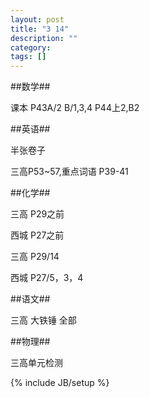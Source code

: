 ```yaml
---
layout: post
title: "3 14"
description: ""
category: 
tags: []
---
```

##数学##

课本 P43A/2 B/1,3,4 P44上2,B2

##英语##

半张卷子

三高P53~57,重点词语 P39-41

##化学## 

三高 P29之前

西城 P27之前

三高 P29/14

西城 P27/5，3，4

##语文##

三高 大铁锤 全部

##物理##

三高单元检测



{% include JB/setup %}

